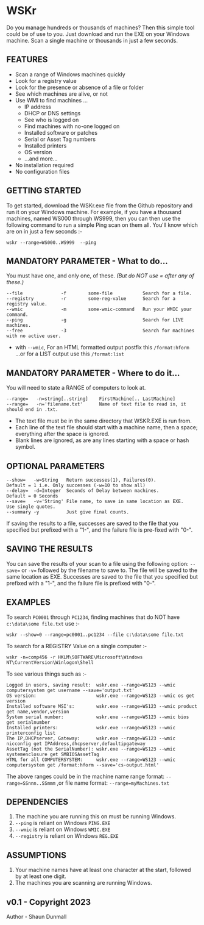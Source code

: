 # WSKr
Do you manage hundreds or thousands of machines?  Then this simple tool could be of use to you.  Just download and run the EXE on your Windows machine. Scan a single machine or thousands in just a few seconds.


## FEATURES
* Scan a range of Windows machines quickly
* Look for a registry value
* Look for the presence or absence of a file or folder
* See which machines are alive, or not
* Use WMI to find machines ...
  * IP address
  * DHCP or DNS settings
  * See who is logged on
  * Find machines with no-one logged on
  * Installed software or patches
  * Serial or Asset Tag numbers
  * Installed printers
  * OS version
  * ...and more...
* No installation required
* No configuration files


## GETTING STARTED
To get started, download the WSKr.exe file from the Github repository and run it on your Windows machine.
For example, if you have a thousand machines, named WS000 through WS999,
then you can then use the following command to run a simple Ping scan on them all.
You'll know which are on in just a few seconds :-
```
wskr --range=WS000..WS999  --ping
```


## MANDATORY PARAMETER - What to do...
You must have one, and only one, of these.
*(But do NOT use = after any of these.)*
```
--file              -f        some-file           Search for a file.
--registry          -r        some-reg-value      Search for a registry value.	
--wmic              -m        some-wmic-command   Run your WMIC your command.
--ping              -g                            Search for LIVE machines.
--free              -3                            Search for machines with no active user.
```
* with ```--wmic```, For an HTML formatted output postfix this ```/format:hform``` ...or for a LIST output use this ```/format:list```
          
          
## MANDATORY PARAMETER - Where to do it...
You will need to state a RANGE of computers to look at.
```
--range=   -n=string[..string]    FirstMachine[.. LastMachine]
--range=   -n='filename.txt'      Name of text file to read in, it should end in .txt.
```

* The text file must be in the same directory that WSKR.EXE is run from.
* Each line of the text file should start with a machine name, then a space; everything after the space is ignored.
* Blank lines are ignored, as are any lines starting with a space or hash symbol.


## OPTIONAL PARAMETERS
```
--show=   -w=String   Return successes(1), Failures(0).             Default = 1 i.e. Only successes (-w=10 to show all)
--delay=  -d=Integer  Seconds of Delay between machines.            Default = 0 Seconds
--save=   -v='String' File name, to save in same location as EXE.   Use single quotes.
--summary -y          Just give final counts.
```
If saving the results to a file, successes are saved to the file that you specified but prefixed with a "1-", and the failure file is pre-fixed with "0-".


## SAVING THE RESULTS
You can save the results of your scan to a file using the following option:
```--save=``` or ```-v=``` followed by the filename to save to. The file will be saved to the same location as EXE.
Successes are saved to the file that you specified but prefixed with a "1-", and the failure file is prefixed with "0-".


## EXAMPLES

To search ```PC0001``` through ```PC1234```, finding machines that do NOT have ```c:\data\some file.txt``` use :-
```
wskr --show=0 --range=pc0001..pc1234 --file c:\data\some file.txt
```	
To search for a REGISTRY Value on a single computer :-
```
wskr -n=comp456 -r HKLM\SOFTWARE\Microsoft\Windows NT\CurrentVersion\Winlogon\Shell
```	
To see various things such as :-
```
Logged in users, saving result:  wskr.exe --range=WS123 --wmic computersystem get username --save='output.txt'
OS version:                      wskr.exe --range=WS123 --wmic os get version
Installed software MSI's:        wskr.exe --range=WS123 --wmic product get name,vendor,version
System serial number:            wskr.exe --range=WS123 --wmic bios get serialnumber	
Installed printers:              wskr.exe --range=WS123 --wmic printerconfig list
The IP,DHCPserver, Gateway:      wskr.exe --range=WS123 --wmic nicconfig get IPAddress,dhcpserver,defaultipgateway
AssetTag (not the SerialNumber): wskr.exe --range=WS123 --wmic systemenclosure get SMBIOSAssetTag
HTML for all COMPUTERSYSTEM:     wskr.exe --range=WS123 --wmic computersystem get /format:hform --save='cs-output.html'
```

The above ranges could be in the machine name range format:
```--range=SSnnn..SSmmm```
,or file name format:
```--range=myMachines.txt```	
  

## DEPENDENCIES
1) The machine you are running this on must be running Windows.
2) ```--ping``` is reliant on Windows ```PING.EXE```
3) ```--wmic``` is reliant on Windows ```WMIC.EXE```
4) ```--registry``` is reliant on Windows ```REG.EXE```

## ASSUMPTIONS
1) Your machine names have at least one character at the start, followed by at least one digit.
2) The machines you are scanning are running Windows.

## v0.1 - Copyright 2023

Author - Shaun Dunmall

